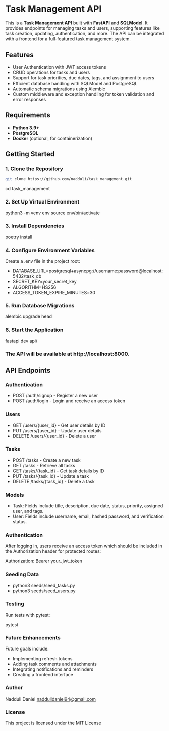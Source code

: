 # Task Management API

This is a **Task Management API** built with **FastAPI** and **SQLModel**. It provides endpoints for managing tasks and users, supporting features like task creation, updating, authentication, and more. The API can be integrated with a frontend for a full-featured task management system.

## Features

- User Authentication with JWT access tokens
- CRUD operations for tasks and users
- Support for task priorities, due dates, tags, and assignment to users
- Efficient database handling with SQLModel and PostgreSQL
- Automatic schema migrations using Alembic
- Custom middleware and exception handling for token validation and error responses

## Requirements

- **Python 3.9+**
- **PostgreSQL**
- **Docker** (optional, for containerization)

## Getting Started

### 1. Clone the Repository

```bash
git clone https://github.com/nadduli/task_management.git
```

cd task_management

### 2. Set Up Virtual Environment
python3 -m venv env
source env/bin/activate

### 3. Install Dependencies
poetry install

### 4. Configure Environment Variables
Create a .env file in the project root:

* DATABASE_URL=postgresql+asyncpg://username:password@localhost:5432/task_db
* SECRET_KEY=your_secret_key
* ALGORITHM=HS256
* ACCESS_TOKEN_EXPIRE_MINUTES=30

### 5. Run Database Migrations
alembic upgrade head

### 6. Start the Application
fastapi dev api/

### The API will be available at http://localhost:8000.

## API Endpoints
### Authentication
* POST /auth/signup - Register a new user
* POST /auth/login - Login and receive an access token

### Users
* GET /users/{user_id} - Get user details by ID
* PUT /users/{user_id} - Update user details
* DELETE /users/{user_id} - Delete a user

### Tasks
* POST /tasks - Create a new task
* GET /tasks - Retrieve all tasks
* GET /tasks/{task_id} - Get task details by ID
* PUT /tasks/{task_id} - Update a task
* DELETE /tasks/{task_id} - Delete a task

### Models
* Task: Fields include title, description, due date, status, priority, assigned user, and tags.
* User: Fields include username, email, hashed password, and verification status.

### Authentication
After logging in, users receive an access token which should be included in the Authorization header for protected routes:

Authorization: Bearer your_jwt_token

### Seeding Data
* python3 seeds/seed_tasks.py
* python3 seeds/seed_users.py

### Testing
Run tests with pytest:

pytest

### Future Enhancements
Future goals include:

* Implementing refresh tokens
* Adding task comments and attachments
* Integrating notifications and reminders
* Creating a frontend interface

### Author
Nadduli Daniel <naddulidaniel94@gmail.com>

### License
This project is licensed under the MIT License